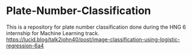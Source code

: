 # Plate-Number-Classification
This is a repository for plate number classification done during the HNG 6 internship for Machine Learning track.
https://lucid.blog/talk2john40/post/image-classification-using-logistic-regression-6a4
